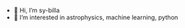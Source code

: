 - 👋 Hi, I’m sy-billa
- 👀 I’m interested in astrophysics, machine learning, python

<!---
sy-billa/new-project is a ✨ special ✨ repository because its `README.md` (this file) appears on your GitHub profile.
You can click the Preview link to take a look at your changes.
--->
